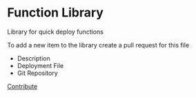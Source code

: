 # Function Library
Library for quick deploy functions

To add a new item to the library create a pull request for this file
- Description
- Deployment File
- Git Repository

[Contribute](http://functionlibrary.azurewebsites.net/assets/js/data.js)